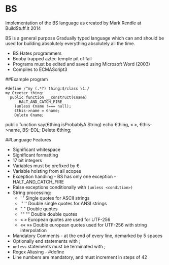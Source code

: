 BS
==

Implementation of the BS language as created by Mark Rendle at BuildStuff.lt 2014

BS is a general purpose Gradually typed language which can and should be used for building absolutely everything absolutely all the time.

* BS Hates programmers
* Booby trapped aztec temple pit of fail
* Programs must be edited and saved using Microsoft Word (2003)
* Compiles to ECMAScript3

##Example program

    #define /^my (.*?) thing:$/class \1:/
    my Greeter thing:
      public function __construct(€name)
          HALT_AND_CATCH_FIRE
        (unless €name !=== null);
        €this->name = €name;
        Delete €name;

  public function say(€thing isProbablyA String)
    echo €thing, « », €this->name, BS::EOL;
    Delete €thing;


##Language Features

* Significant whitespace
* Significant formatting
* 17 bit integers
* Variables must be prefixed by €
* Variable hoisting from all scopes
* Exception handling - BS has only one exception - HALT_AND_CATCH_FIRE
* Raise exceptions conditionally with `(unless <condition>)`
* String processing:
  * ' ' Single quotes for ASCII strings
  * '' '' Double single quotes for ANSI strings
  * " " Double quotes
  * "" "" Double double quotes
  * «  » European quotes are used for UTF-256
  * «« »» Double european quotes used for UTF-256 with string interpolation
* Mandatory Comments - at the end of every line, demarked by 5 spaces
* Optionally end statements with ; 
* `unless` statements must be terminated with ;
* Regex Aliasing - #define
* Line numbers are mandatory, and must increment in steps of 42
